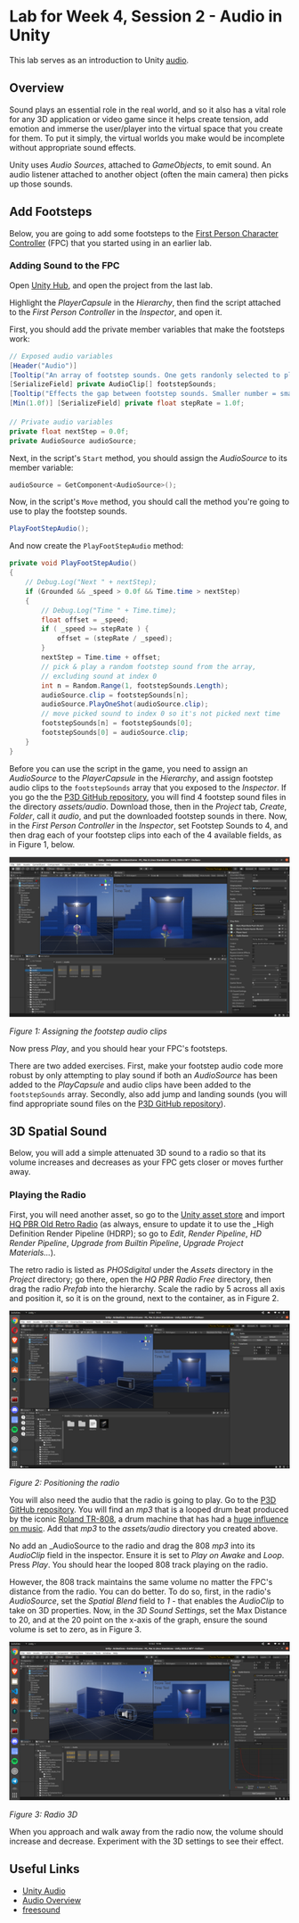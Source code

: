 # Lab for Week 4, Session 2 - Audio in Unity

This lab serves as an introduction to Unity [audio](https://docs.unity3d.com/Manual/Audio.html).

## Overview

Sound plays an essential role in the real world, and so it also has a vital role for any 3D application or video game since it helps create tension, add emotion and immerse the user/player into the virtual space that you create for them. To put it simply, the virtual worlds you make would be incomplete without appropriate sound effects.

Unity uses _Audio Sources_, attached to _GameObjects_, to emit sound. An audio listener attached to another object (often the main camera) then picks up those sounds.

## Add Footsteps

Below, you are going to add some footsteps to the [First Person Character Controller](https://assetstore.unity.com/packages/essentials/starter-assets-first-person-character-controller-196525) (FPC) that you started using in an earlier lab.

### Adding Sound to the FPC

Open [Unity Hub](https://docs.unity3d.com/Manual/GettingStartedUnityHub.html), and open the project from the last lab.

Highlight the _PlayerCapsule_ in the _Hierarchy_, then find the script attached to the _First Person Controller_ in the _Inspector_, and open it.

First, you should add the private member variables that make the footsteps work:

```csharp
// Exposed audio variables
[Header("Audio")]
[Tooltip("An array of footstep sounds. One gets randonly selected to play")]
[SerializeField] private AudioClip[] footstepSounds;    
[Tooltip("Effects the gap between footstep sounds. Smaller number = smaller gap")]
[Min(1.0f)] [SerializeField] private float stepRate = 1.0f;

// Private audio variables
private float nextStep = 0.0f;
private AudioSource audioSource;
```

Next, in the script's `Start` method, you should assign the _AudioSource_ to its member variable:

```csharp
audioSource = GetComponent<AudioSource>();
```

Now, in the script's `Move` method, you should call the method you're going to use to play the footstep sounds.

```csharp
PlayFootStepAudio();
```

And now create the `PlayFootStepAudio` method:

```csharp
private void PlayFootStepAudio()
{
    // Debug.Log("Next " + nextStep);
    if (Grounded && _speed > 0.0f && Time.time > nextStep)
    {
        // Debug.Log("Time " + Time.time);
        float offset = _speed;
        if ( _speed >= stepRate ) {
            offset = (stepRate / _speed);
        } 
        nextStep = Time.time + offset;
        // pick & play a random footstep sound from the array,
        // excluding sound at index 0
        int n = Random.Range(1, footstepSounds.Length);
        audioSource.clip = footstepSounds[n];
        audioSource.PlayOneShot(audioSource.clip);
        // move picked sound to index 0 so it's not picked next time
        footstepSounds[n] = footstepSounds[0];
        footstepSounds[0] = audioSource.clip;
    }    
}
```

Before you can use the script in the game, you need to assign an _AudioSource_ to the _PlayerCapsule_ in the _Hierarchy_, and assign footstep audio clips to the `footstepSounds` array that you exposed to the _Inspector_. If you go the the [P3D GitHub repository](https://github.com/glowkeeper/P3D), you will find 4 footstep sound files in the directory _assets/audio_. Download those, then in the _Project_ tab, _Create_, _Folder_, call it _audio_, and put the downloaded footstep sounds in there. Now, in the _First Person Controller_ in the _Inspector_, set Footstep Sounds to 4, and then drag each of your footstep clips into each of the 4 available fields, as in Figure 1, below.

![](./images/audioClips.png)

_Figure 1: Assigning the footstep audio clips_

Now press _Play_, and you should hear your FPC's footsteps.

There are two added exercises. First, make your footstep audio code more robust by only attempting to play sound if both an _AudioSource_ has been added to the _PlayCapsule_ and audio clips have been added to the `footstepSounds` array. Secondly, also add jump and landing sounds (you will find appropriate sound files on the [P3D GitHub repository](https://github.com/glowkeeper/P3D)).

## 3D Spatial Sound

Below, you will add a simple attenuated 3D sound to a radio so that its volume increases and decreases as your FPC gets closer or moves further away.

### Playing the Radio

First, you will need another asset, so go to the [Unity asset store](https://assetstore.unity.com/) and import [HQ PBR Old Retro Radio](https://assetstore.unity.com/packages/3d/props/hq-pbr-old-retro-radio-free-180303) (as always, ensure to update it to use the _High Definition Render Pipeline (HDRP); so go to _Edit_, _Render Pipeline_, _HD Render Pipeline_, _Upgrade from Builtin Pipeline_, _Upgrade Project Materials..._).

The retro radio is listed as _PHOSdigital_ under the _Assets_ directory in the _Project_ directory; go there, open the _HQ PBR Radio Free_ directory, then drag the radio _Prefab_ into the hierarchy. Scale the radio by 5 across all axis and position it, so it is on the ground, next to the container, as in Figure 2.

![](./images/radio.png)

_Figure 2: Positioning the radio_

You will also need the audio that the radio is going to play. Go to the [P3D GitHub repository](https://github.com/glowkeeper/P3D). You will find an _mp3_ that is a looped drum beat produced by the iconic [Roland TR-808](https://en.wikipedia.org/wiki/Roland_TR-808), a drum machine that has had a [huge influence on music](https://mixdownmag.com.au/features/columns/the-history-of-the-roland-tr-808-in-eight-iconic-tracks/). Add that _mp3_ to the _assets/audio_ directory you created above.

No add an _AudioSource to the radio and drag the 808 _mp3_ into its _AudioClip_ field in the inspector. Ensure it is set to _Play on Awake_ and _Loop_. Press _Play_. You should hear the looped 808 track playing on the radio.

However, the 808 track maintains the same volume no matter the FPC's distance from the radio. You can do better. To do so, first, in the radio's _AudioSource_, set the _Spatial Blend_ field to _1_ - that enables the _AudioClip_ to take on 3D properties. Now, in the _3D Sound Settings_, set the Max Distance to 20, and at the 20 point on the x-axis of the graph, ensure the sound volume is set to zero, as in Figure 3.

![](./images/radio3D.png)

_Figure 3: Radio 3D_

When you approach and walk away from the radio now, the volume should increase and decrease. Experiment with the 3D settings to see their effect.  

## Useful Links

+ [Unity Audio](https://docs.unity3d.com/Manual/Audio.html)
+ [Audio Overview](https://docs.unity3d.com/Manual/AudioOverview.html)
+ [freesound](https://freesound.org/)